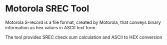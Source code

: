# Motorola SREC Tool

Motorola S-record is a file format, created by Motorola, that conveys binary information as hex values in ASCII text form. 

The tool provides SREC check sum calculation and ASCII to HEX conversion
